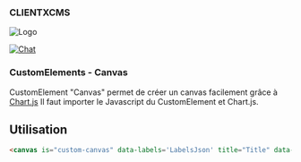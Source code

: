 ### CLIENTXCMS
![Logo](https://clientx.fr/assets/images/ClientXLight.png "ClientXCMS")

[![Chat](https://img.shields.io/discord/620000044191449108?color=7289da&label=Discord&logo=discord&logoColor=fff&style=flat-square)](https://clientxcms.com/discord)

### CustomElements - Canvas

CustomElement "Canvas" permet de créer un canvas facilement grâce à [Chart.js](https://www.chartjs.org/)
Il faut importer le Javascript du CustomElement et Chart.js.

## Utilisation
```html
<canvas is="custom-canvas" data-labels='LabelsJson' title="Title" data-type="line" data-set='DataJson' data-backgrounds='BgJson'></canvas>
```